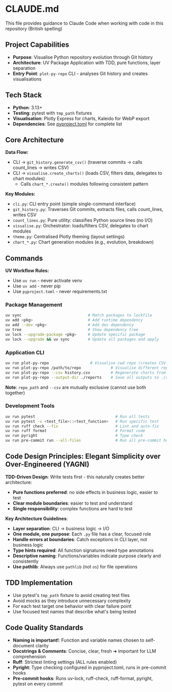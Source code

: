 # CLAUDE.md

This file provides guidance to Claude Code when working with code in this repository (British spelling)

## Project Capabilities

- **Purpose**: Visualise Python repository evolution through Git history
- **Architecture**: UV Package Application with TDD, pure functions, layer separation
- **Entry Point**: `plot-py-repo` CLI - analyses Git history and creates visualisations

## Tech Stack

- **Python**: 3.13+
- **Testing**: pytest with `tmp_path` fixtures
- **Visualisation**: Plotly Express for charts, Kaleido for WebP export
- **Dependencies**: See [pyproject.toml](pyproject.toml) for complete list

## Core Architecture

**Data Flow:**

- CLI → `git_history.generate_csv()` (traverse commits → calls count_lines → writes CSV)
- CLI → `visualise.create_charts()` (loads CSV, filters data, delegates to chart modules)
  - Calls `chart_*.create()` modules following consistent pattern

**Key Modules:**

- `cli.py`: CLI entry point (simple single-command interface)
- `git_history.py`: Traverses Git commits, extracts files, calls count_lines, writes CSV
- `count_lines.py`: Pure utility: classifies Python source lines (no I/O)
- `visualise.py`: Orchestrator: loads/filters CSV, delegates to chart modules
- `theme.py`: Centralised Plotly theming (layout settings)
- `chart_*.py`: Chart generation modules (e.g., evolution, breakdown)

## Commands

**UV Workflow Rules:**

- Use `uv run` - never activate venv
- Use `uv add` - never pip
- Use `pyproject.toml` - never requirements.txt

### Package Management

```bash
uv sync                             # Match packages to lockfile
uv add <pkg>                        # Add runtime dependency
uv add --dev <pkg>                  # Add dev dependency
uv tree                             # Show dependency tree
uv lock --upgrade-package <pkg>     # Update specific package
uv lock --upgrade && uv sync        # Update all packages and apply
```

### Application CLI

```bash
uv run plot-py-repo                  # Visualise cwd repo (creates CSV + charts)
uv run plot-py-repo /path/to/repo             # Visualise different repo
uv run plot-py-repo --csv history.csv         # Regenerate charts from existing CSV
uv run plot-py-repo --output-dir ./reports    # Save all outputs to ./reports
```

**Note**: `repo_path` and `--csv` are mutually exclusive (cannot use both together)

### Development Tools

```bash
uv run pytest                                   # Run all tests
uv run pytest -v <test_file>::<test_function>   # Run specific test
uv run ruff check --fix                         # Lint and auto-fix
uv run ruff format                              # Format code
uv run pyright                                  # Type check
uv run pre-commit run --all-files               # Run all pre-commit hooks
```

## Code Design Principles: Elegant Simplicity over Over-Engineered (YAGNI)

**TDD-Driven Design**: Write tests first - this naturally creates better architecture:

- **Pure functions preferred**: no side effects in business logic, easier to test
- **Clear module boundaries**: easier to test and understand
- **Single responsibility**: complex functions are hard to test

**Key Architecture Guidelines**:

- **Layer separation**: CLI → business logic → I/O
- **One module, one purpose**: Each `.py` file has a clear, focused role
- **Handle errors at boundaries**: Catch exceptions in CLI layer, not business logic
- **Type hints required**: All function signatures need type annotations
- **Descriptive naming**: Functions/variables indicate purpose clearly and consistently
- **Use pathlib**: Always use `pathlib` (not `os`) for file operations

## TDD Implementation

- Use pytest's `tmp_path` fixture to avoid creating test files
- Avoid mocks as they introduce unnecessary complexity
- For each test target one behavior with clear failure point
- Use focused test names that describe what's being tested

## Code Quality Standards

- **Naming is important!**: Function and variable names chosen to self-document clarity
- **Docstrings & Comments**: Concise, clear, fresh ➜ important for LLM comprehension
- **Ruff**: Strictest linting settings (ALL rules enabled)
- **Pyright**: Type checking configured in pyproject.toml, runs in pre-commit hooks
- **Pre-commit hooks**: Runs uv-lock, ruff-check, ruff-format, pyright, pytest on every commit
